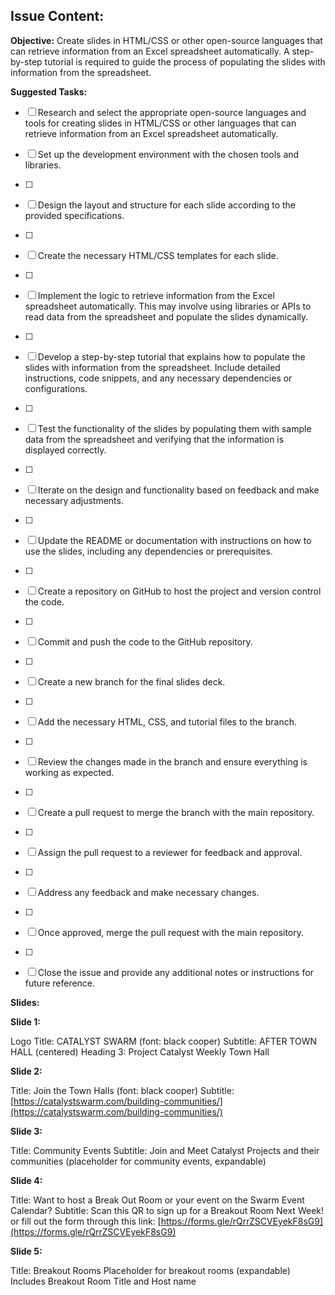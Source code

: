 ## Issue Content:

**Objective:**
Create slides in HTML/CSS or other open-source languages that can retrieve information from an Excel spreadsheet automatically. A step-by-step tutorial is required to guide the process of populating the slides with information from the spreadsheet.

**Suggested Tasks:**

- [ ] Research and select the appropriate open-source languages and tools for creating slides in HTML/CSS or other languages that can retrieve information from an Excel spreadsheet automatically.

- [ ] Set up the development environment with the chosen tools and libraries.
- [ ] 
- [ ] Design the layout and structure for each slide according to the provided specifications.
- [ ] 
- [ ] Create the necessary HTML/CSS templates for each slide.
- [ ] 
- [ ] Implement the logic to retrieve information from the Excel spreadsheet automatically. This may involve using libraries or APIs to read data from the spreadsheet and populate the slides dynamically.
- [ ] 
- [ ] Develop a step-by-step tutorial that explains how to populate the slides with information from the spreadsheet. Include detailed instructions, code snippets, and any necessary dependencies or configurations.
- [ ] 
- [ ] Test the functionality of the slides by populating them with sample data from the spreadsheet and verifying that the information is displayed correctly.
- [ ] 
- [ ] Iterate on the design and functionality based on feedback and make necessary adjustments.
- [ ] 
- [ ] Update the README or documentation with instructions on how to use the slides, including any dependencies or prerequisites.
- [ ] 
- [ ] Create a repository on GitHub to host the project and version control the code.
- [ ] 
- [ ] Commit and push the code to the GitHub repository.
- [ ] 
- [ ] Create a new branch for the final slides deck.
- [ ] 
- [ ] Add the necessary HTML, CSS, and tutorial files to the branch.
- [ ] 
- [ ] Review the changes made in the branch and ensure everything is working as expected.
- [ ] 
- [ ] Create a pull request to merge the branch with the main repository.
- [ ] 
- [ ] Assign the pull request to a reviewer for feedback and approval.
- [ ] 
- [ ] Address any feedback and make necessary changes.
- [ ] 
- [ ] Once approved, merge the pull request with the main repository.
- [ ] 
- [ ] Close the issue and provide any additional notes or instructions for future reference.

**Slides:**

**Slide 1:**

Logo
Title: CATALYST SWARM (font: black cooper)
Subtitle: AFTER TOWN HALL (centered)
Heading 3: Project Catalyst Weekly Town Hall

**Slide 2:**

Title: Join the Town Halls (font: black cooper)
Subtitle: [https://catalystswarm.com/building-communities/](https://catalystswarm.com/building-communities/)

**Slide 3:**

Title: Community Events
Subtitle: Join and Meet Catalyst Projects and their communities (placeholder for community events, expandable)

**Slide 4:**

Title: Want to host a Break Out Room or your event on the Swarm Event Calendar?
Subtitle: Scan this QR to sign up for a Breakout Room Next Week! or fill out the form through this link: [https://forms.gle/rQrrZSCVEyekF8sG9](https://forms.gle/rQrrZSCVEyekF8sG9)

**Slide 5:**

Title: Breakout Rooms
Placeholder for breakout rooms (expandable)
Includes Breakout Room Title and Host name


